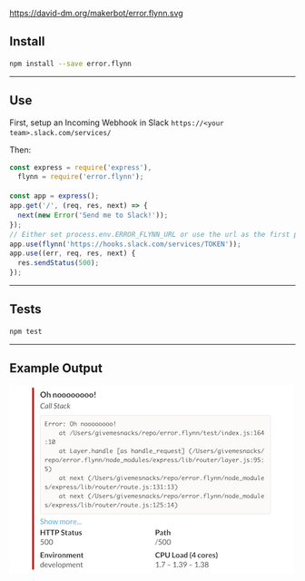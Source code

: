 https://david-dm.org/makerbot/error.flynn.svg

## Install
```sh
npm install --save error.flynn
```

---

## Use
First, setup an Incoming Webhook in Slack `https://<your team>.slack.com/services/`

Then:

```js
const express = require('express'),
  flynn = require('error.flynn');

const app = express();
app.get('/', (req, res, next) => {
  next(new Error('Send me to Slack!'));
});
// Either set process.env.ERROR_FLYNN_URL or use the url as the first param for flynn)
app.use(flynn('https://hooks.slack.com/services/TOKEN'));
app.use((err, req, res, next) {
  res.sendStatus(500);
});
```

---

## Tests
```sh
npm test
```

---

## Example Output

![Slack message](https://raw.githubusercontent.com/makerbot/error.flynn/gh-pages/example.png)


